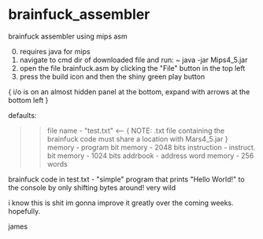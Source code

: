# brainfuck_assembler
brainfuck assembler using mips asm

0) requires java for mips
1) navigate to cmd dir of downloaded file and run:
~ java -jar Mips4_5.jar
2) open the file brainfuck.asm by clicking the "File" button in the top left
3) press the build icon and then the shiny green play button

{ i/o is on an almost hidden panel at the bottom, expand with arrows at the bottom left }

defaults:

>> file name - "test.txt"    <-- { NOTE: .txt file containing the brainfuck code must share a location with Mars4_5.jar }
>> memory - program bit memory - 2048 bits
>> instruction - instruct. bit memory - 1024 bits
>> addrbook - address word memory - 256 words

brainfuck code in test.txt - "simple" program that prints "Hello World!" to the console by only shifting bytes around! very wild

i know this is shit im gonna improve it greatly over the coming weeks. hopefully.

james

